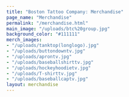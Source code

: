 ```yaml
---
title: "Boston Tattoo Company: Merchandise"
page_name: "Merchandise"
permalink: "/merchandise.html"
main_image: "/uploads/btc%20group.jpg"
background_color: "#111111"
merch_images:
- "/uploads/tanktop(longlogo).jpg"
- "/uploads/buttondowntv.jpg"
- "/uploads/aprontv.jpg"
- "/uploads/baseballshirttv.jpg"
- "/uploads/hockeyhoodietv.jpg"
- "/uploads/T-shirttv.jpg"
- "/uploads/baseballcaptv.jpg"
layout: merchandise
---
```


